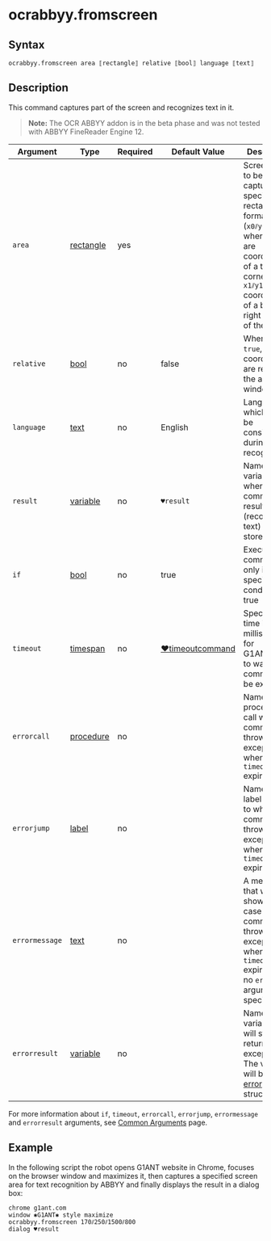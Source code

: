 # ocrabbyy.fromscreen

## Syntax

```G1ANT
ocrabbyy.fromscreen area ⟦rectangle⟧ relative ⟦bool⟧ language ⟦text⟧
```

## Description

This command captures part of the screen and recognizes text in it.

> **Note:** The OCR ABBYY addon is in the beta phase and was not tested with ABBYY FineReader Engine 12.

| Argument | Type | Required | Default Value | Description |
| -------- | ---- | -------- | ------------- | ----------- |
|`area`| [rectangle](../../G1ANT.Language/G1ANT.Language/Structures/RectangleStructure.md) | yes |  | Screen area to be captured, specified in a rectangle format (`x0⫽y0⫽x1⫽y1`, where `x0⫽y0` are coordinates of a top left corner and `x1⫽y1` coordinates of a bottom right corner of the area) |
|`relative`| [bool](../../G1ANT.Language/Structures/BooleanStructure.md) | no | false | When set to `true`, area coordinates are relative to the active window |
|`language`| [text](../../G1ANT.Language/Structures/TextStructure.md) | no | English | Language which should be considered during text recognition |
| `result`       | [variable](../../G1ANT.Language/Structures/VariableStructure.md) | no       | `♥result`                                                   | Name of a variable where the command's result (recognized text) will be stored |
| `if`           | [bool](../../G1ANT.Language/Structures/BooleanStructure.md) | no       | true                                                        | Executes the command only if a specified condition is true   |
| `timeout`      | [timespan](../../G1ANT.Language/Structures/TimeSpanStructure.md) | no       | [♥timeoutcommand](../../G1ANT.Addon.Core/Variables/TimeoutCommandVariable.md) | Specifies time in milliseconds for G1ANT.Robot to wait for the command to be executed |
| `errorcall`    | [procedure](../../G1ANT.Language/Structures/ProcedureStructure.md) | no       |                                                             | Name of a procedure to call when the command throws an exception or when a given `timeout` expires |
| `errorjump`    | [label](../../G1ANT.Language/Structures/LabelStructure.md) | no       |                                                             | Name of the label to jump to when the command throws an exception or when a given `timeout` expires |
| `errormessage` | [text](../../G1ANT.Language/Structures/TextStructure.md) | no       |                                                             | A message that will be shown in case the command throws an exception or when a given `timeout` expires, and no `errorjump` argument is specified |
| `errorresult`  | [variable](../../G1ANT.Language/Structures/VariableStructure.md) | no       |                                                             | Name of a variable that will store the returned exception. The variable will be of [error](../../G1ANT.Language/Structures/ErrorStructure.md) structure  |

For more information about `if`, `timeout`, `errorcall`, `errorjump`, `errormessage` and `errorresult` arguments, see [Common Arguments](../../../appendices/common-arguments.md) page.

## Example

In the following script the robot opens G1ANT website in Chrome, focuses on the browser window and maximizes it, then captures a specified screen area for text recognition by ABBYY and finally displays the result in a dialog box:

```G1ANT
chrome g1ant.com
window ✱G1ANT✱ style maximize
ocrabbyy.fromscreen 170⫽250⫽1500⫽800
dialog ♥result
```

